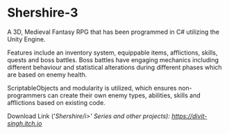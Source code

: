# Shershire-3
A 3D, Medieval Fantasy RPG that has been programmed in C# utilizing the Unity Engine.


Features include an inventory system, equippable items, afflictions, skills, quests and boss
battles. Boss battles have engaging mechanics including different behaviour and statistical
alterations during different phases which are based on enemy health.


ScriptableObjects and modularity is utilized, which ensures non-programmers can create their own 
enemy types, abilities, skills and afflictions based on existing code.

Download Link ('<i>Shershire/i>' Series and other projects): https://divit-singh.itch.io
